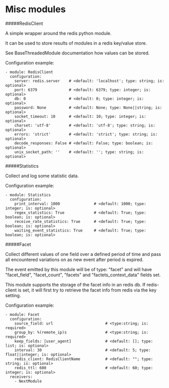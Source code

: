 Misc modules
==========

#####RedisClient

A simple wrapper around the redis python module.

It can be used to store results of modules in a redis key/value store.

See BaseThreadedModule documentation how values can be stored.

Configuration example:

    - module: RedisClient
      configuration:
        server: redis.server    # <default: 'localhost'; type: string; is: optional>
        port: 6379              # <default: 6379; type: integer; is: optional>
        db: 0                   # <default: 0; type: integer; is: optional>
        password: None          # <default: None; type: None||string; is: optional>
        socket_timeout: 10      # <default: 10; type: integer; is: optional>
        charset: 'utf-8'        # <default: 'utf-8'; type: string; is: optional>
        errors: 'strict'        # <default: 'strict'; type: string; is: optional>
        decode_responses: False # <default: False; type: boolean; is: optional>
        unix_socket_path: ''    # <default: ''; type: string; is: optional>

#####Statistics

Collect and log some statistic data.

Configuration example:

    - module: Statistics
      configuration:
        print_interval: 1000               # <default: 1000; type: integer; is: optional>
        regex_statistics: True             # <default: True; type: boolean; is: optional>
        receive_rate_statistics: True      # <default: True; type: boolean; is: optional>
        waiting_event_statistics: True     # <default: True; type: boolean; is: optional>

#####Facet

Collect different values of one field over a defined period of time and pass all
encountered variations on as new event after period is expired.

The event emitted by this module will be of type: "facet" and will have "facet_field",
"facet_count", "facets" and "factets_context_data" fields set.

This module supports the storage of the facet info in an redis db. If redis-client is set,
it will first try to retrieve the facet info from redis via the key setting.

Configuration example:

    - module: Facet
      configuration:
        source_field: url                       # <type:string; is: required>
        group_by: %(remote_ip)s                 # <type:string; is: required>
        keep_fields: [user_agent]               # <default: []; type: list; is: optional>
        interval: 30                            # <default: 5; type: float||integer; is: optional>
        redis_client: RedisClientName           # <default: ""; type: string; is: optional>
        redis_ttl: 600                          # <default: 60; type: integer; is: optional>
      receivers:
        - NextModule